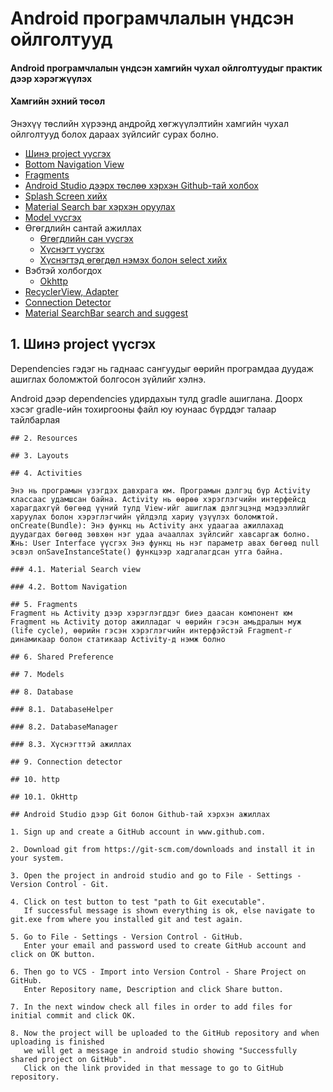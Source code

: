 # Android програмчлалын үндсэн ойлголтууд

#### Android програмчлалын үндсэн хамгийн чухал ойлголтуудыг практик дээр хэрэгжүүлэх

#### Хамгийн эхний төсөл

Энэхүү төслийн хүрээнд андройд хөгжүүлэлтийн хамгийн чухал ойлголтууд болох дараах зүйлсийг сурах болно.

* [Шинэ project үүсгэх](#1-шинэ-project-үүсгэх)
* [Bottom Navigation View](#2-resources)
* [Fragments](#3-layouts)
* [Android Studio дээрх төслөө хэрхэн Github-тай холбох](#4-activities)
* [Splash Screen хийх](#5-fragments)
* [Material Search bar хэрхэн оруулах](#6-shared-preference)
* [Model үүсгэх](#7-models)
* Өгөгдлийн сантай ажиллах
  * [Өгөгдлийн сан үүсгэх](#81-databasehelper)
  * [Хүснэгт үүсгэх](#83-хүснэгтэй-ажиллах)
  * [Хүснэгтэд өгөгдөл нэмэх болон select хийх](#83-хүснэгтэй-ажиллах)
* Вэбтэй холбогдох
  * [Okhttp](#101-ohkttp)
* [RecyclerView, Adapter ](#11-recyclerview)
* [Connection Detector](#9-connectoin-detector)
* [Material SearchBar search and suggest](#9-connectoin-detector)

## 1. Шинэ project үүсгэх

Dependencies гэдэг нь гаднаас сангуудыг өөрийн програмдаа дуудаж ашиглах боломжтой болгосон зүйлийг хэлнэ.

Android дээр dependencies удирдахын тулд gradle ашиглана. Доорх хэсэг gradle-ийн тохиргооны файл юу юунаас бүрддэг талаар тайлбарлая

```
## 2. Resources

## 3. Layouts

## 4. Activities

Энэ нь програмын үзэгдэх давхрага юм. Програмын дэлгэц бүр Activity классаас удамшсан байна. Activity нь өөрөө хэрэглэгчийн интерфейсд харагдахгүй бөгөөд үүний тулд View-ийг ашиглаж дэлгэцэнд мэдээллийг харуулах болон хэрэглэгчийн үйлдэлд хариу үзүүлэх боломжтой.
onCreate(Bundle): Энэ функц нь Activity анх удаагаа ажиллахад дуудагдах бөгөөд зөвхөн нэг удаа ачааллах зүйлсийг хавсаргаж болно. Жнь: User Interface үүсгэх Энэ функц нь нэг параметр авах бөгөөд null эсвэл onSaveInstanceState() функцээр хадгалагдсан утга байна.

### 4.1. Material Search view

### 4.2. Bottom Navigation

## 5. Fragments
Fragment нь Activity дээр хэрэглэгддэг биеэ даасан компонент юм Fragment нь Activity дотор ажилладаг ч өөрийн гэсэн амьдралын муж (life cycle), өөрийн гэсэн хэрэглэгчийн интерфэйстэй Fragment-г динамикаар болон статикаар Activity-д нэмж болно

## 6. Shared Preference

## 7. Models

## 8. Database

### 8.1. DatabaseHelper

### 8.2. DatabaseManager

### 8.3. Хүснэгттэй ажиллах

## 9. Connection detector

## 10. http

## 10.1. OkHttp

## Android Studio дээр Git болон Github-тай хэрхэн ажиллах 

1. Sign up and create a GitHub account in www.github.com.

2. Download git from https://git-scm.com/downloads and install it in your system.

3. Open the project in android studio and go to File - Settings -Version Control - Git.

4. Click on test button to test "path to Git executable". 
   If successful message is shown everything is ok, else navigate to git.exe from where you installed git and test again.
   
5. Go to File - Settings - Version Control - GitHub. 
   Enter your email and password used to create GitHub account and click on OK button.
   
6. Then go to VCS - Import into Version Control - Share Project on GitHub. 
   Enter Repository name, Description and click Share button.
   
7. In the next window check all files in order to add files for initial commit and click OK.

8. Now the project will be uploaded to the GitHub repository and when uploading is finished 
   we will get a message in android studio showing "Successfully shared project on GitHub". 
   Click on the link provided in that message to go to GitHub repository.
